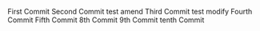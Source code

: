 First Commit
Second Commit test amend
Third Commit  test modify
Fourth Commit
Fifth Commit
8th Commit
9th Commit
tenth Commit
